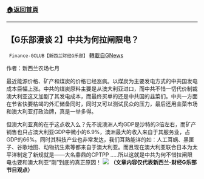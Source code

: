 ###  [:house:返回首頁](https://github.com/ourhimalayas/txt)
---


## 【G乐部漫谈 2】中共为何拉闸限电？
` Finance-GCLUB【新西兰财经G乐部】` [轉載自GNews](https://gnews.org/zh-hans/1556029/)

作者：新西兰农场七月

最近能源价格、矿产和煤炭的价格已经涨疯。以煤炭为主要发电方式的中共国发电成本巨幅上涨。中共的煤炭原料主要是从澳大利亚进口，而中共不惜一切代价制裁澳大利亚这又加剧了其发电成本，而最终买单的还是中共国的韭菜们。中共一方面在节省快要枯竭的外汇储备同时，同时又可以测试民众的压力，最后还用韭菜市场和澳大利亚打政治牌，真是一举多得。

但澳大利亚真的在乎这点收入么？先不说澳洲人均GDP是沙特的3倍左右，而矿产销售也只占澳大利亚GDP中微小的6.9%，澳洲最大的收入来自于其服务业，占GDP的66%。同时其科技产业也非常发达，我们耳熟能详的如：人工耳蜗、黑匣子、谷歌地图、动物抗生素等都来自于澳大利亚。而且现在澳大利亚联合日本为太平洋制定了新规就是——大名鼎鼎的CPTPP …..所以这就是中共为何不惜拉闸限电也要和澳大利亚“刚”到底的真正原因！
![](https://assets.gnews.org/wp-content/uploads/2021/09/限电.jpg)
**（文章内容仅代表新西兰-财经G乐部节目观点）**
